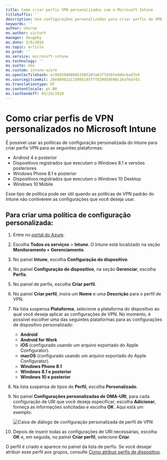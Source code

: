 ```yaml
---
title: Como criar perfis VPN personalizados com o Microsoft Intune
titleSuffix: ''
description: Use configurações personalizadas para criar perfis de VPN no Intune.
keywords: ''
author: vhorne
ms.author: victorh
manager: dougeby
ms.date: 3/6/2018
ms.topic: article
ms.prod: ''
ms.service: microsoft-intune
ms.technology: ''
ms.suite: ems
ms.custom: intune-azure
ms.openlocfilehash: ec9b959d086051985287a62f7d10fe8d4cbad7e9
ms.sourcegitcommit: 28ed8902a11500b195fff839d59b90c16af6e743
ms.translationtype: HT
ms.contentlocale: pt-BR
ms.lasthandoff: 03/29/2018
---
```

# <a name="how-to-create-custom-vpn-profiles-in-microsoft-intune"></a>Como criar perfis de VPN personalizados no Microsoft Intune

É possível usar as políticas de configuração personalizada do Intune para criar perfis VPN para as seguintes plataformas:

* Android 4 e posterior
* Dispositivos registrados que executam o Windows 8.1 e versões posteriores
* Windows Phone 8.1 e posterior
* Dispositivos registrados que executam o Windows 10 Desktop 
* Windows 10 Mobile

Esse tipo de política pode ser útil quando as políticas de VPN padrão do Intune não contiverem as configurações que você deseja usar.

## <a name="to-create-a-custom-configuration-policy"></a>Para criar uma política de configuração personalizada:

1. Entre no [portal do Azure](https://portal.azure.com).
2. Escolha **Todos os serviços** > **Intune**. O Intune está localizado na seção **Monitoramento + Gerenciamento**.
3. No painel **Intune**, escolha **Configuração do dispositivo**.
2. No painel **Configuração do dispositivo**, na seção **Gerenciar**, escolha **Perfis**.
5. No painel de perfis, escolha **Criar perfil**.
6. No painel **Criar perfil**, insira um **Nome** e uma **Descrição** para o perfil de VPN.
7. Na lista suspensa **Plataforma**, selecione a plataforma do dispositivo ao qual você deseja aplicar as configurações de VPN. No momento, é possível escolher uma das seguintes plataformas para as configurações de dispositivo personalizado:
    - **Android**
    - **Android for Work**
    - **iOS** (configurado usando um arquivo exportado do Apple Configurator).
    - **macOS** (configurado usando um arquivo exportado do Apple Configurator).
    - **Windows Phone 8.1**
    - **Windows 8.1 e posterior**
    - **Windows 10 e posterior**
6. Na lista suspensa de tipos de **Perfil**, escolha **Personalizado**.
7. No painel **Configurações personalizadas de OMA-URI**, para cada configuração de URI que você deseja especificar, escolha **Adicionar**, forneça as informações solicitadas e escolha **OK**. Aqui está um exemplo:

   ![Caixa de diálogo de configuração personalizada de perfil de VPN](./media/Intune_Add_VPN_URI.png)

4.  Depois de inserir todas as configurações de URI necessárias, escolha **OK** e, em seguida, no painel **Criar perfil**, selecione **Criar**.

O perfil é criado e aparece no painel da lista de perfis.
Se você desejar atribuir esse perfil aos grupos, consulte [Como atribuir perfis de dispositivo](device-profile-assign.md).




